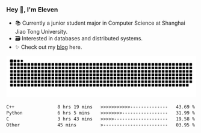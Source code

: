 ### Hey 👋, I'm Eleven

- 📚 Currently a junior student major in Computer Science at Shanghai Jiao Tong University.
- 🗃️ Interested in databases and distributed systems.
- ✨ Check out my [blog](https://blog.eleven.wiki) here.

![github contribution grid snake animation](https://raw.githubusercontent.com/El-even-11/El-even-11/output/github-contribution-grid-snake.svg)

<!--START_SECTION:waka-->

```text
C++                8 hrs 19 mins   >>>>>>>>>>>--------------   43.69 %
Python             6 hrs 5 mins    >>>>>>>>-----------------   31.99 %
C                  3 hrs 43 mins   >>>>>--------------------   19.58 %
Other              45 mins         >------------------------   03.95 %
```

<!--END_SECTION:waka-->
